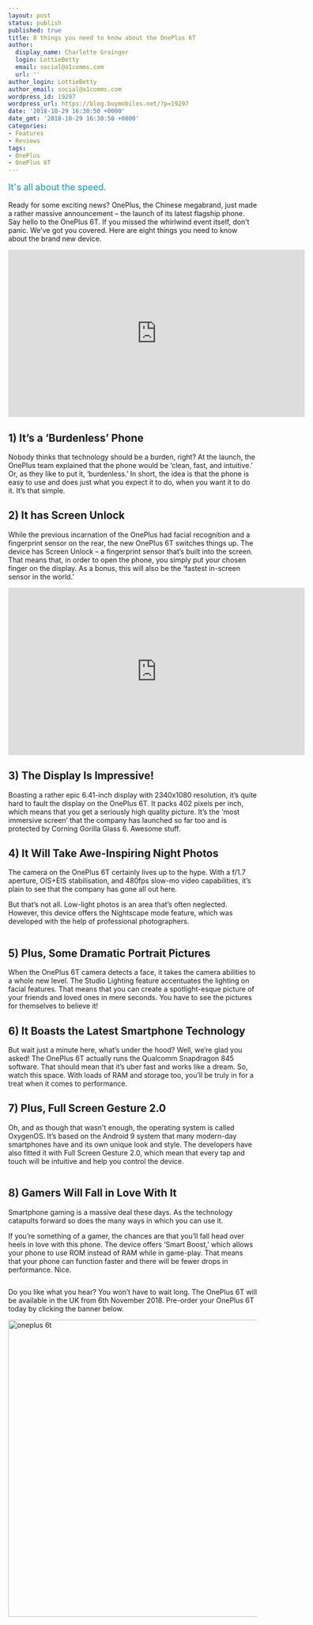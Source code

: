 ```yaml
---
layout: post
status: publish
published: true
title: 8 things you need to know about the OnePlus 6T
author:
  display_name: Charlotte Grainger
  login: LottieBetty
  email: social@a1comms.com
  url: ''
author_login: LottieBetty
author_email: social@a1comms.com
wordpress_id: 19297
wordpress_url: https://blog.buymobiles.net/?p=19297
date: '2018-10-29 16:30:50 +0000'
date_gmt: '2018-10-29 16:30:50 +0000'
categories:
- Features
- Reviews
tags:
- OnePlus
- OnePlus 6T
---
```

<p><span class="postStandFirst" style="color: #0896d5; line-height: 26px; font-size: 18px;">It's all about the speed.</span></p>
<p>Ready for some exciting news? OnePlus, the Chinese megabrand, just made a rather massive announcement &ndash;&nbsp;the launch of its latest flagship phone. Say hello to the OnePlus 6T. If you missed the whirlwind event itself, don&rsquo;t panic. We&rsquo;ve got you covered. Here are eight things you need to know about the brand new device.</p>
<p><iframe src="https://www.youtube.com/embed/EKZ7ObS-4QY" width="600" height="338" frameborder="0" allowfullscreen="allowfullscreen"><span data-mce-type="bookmark" style="display: inline-block; width: 0px; overflow: hidden; line-height: 0;" class="mce_SELRES_start">﻿</span></iframe></p>
<h2>1) It&rsquo;s a &lsquo;Burdenless&rsquo; Phone</h2>
<p>Nobody thinks that technology should be a burden, right? At the launch, the OnePlus team explained that the phone would be &lsquo;clean, fast, and intuitive.&rsquo; Or, as they like to put it, &lsquo;burdenless.&rsquo; In short, the idea is that the phone is easy to use and does just what you expect it to do, when you want it to do it. It&rsquo;s that simple.</p>
<h2>2) It has Screen Unlock</h2>
<p>While the previous incarnation of the OnePlus had facial recognition and a fingerprint sensor on the rear, the new OnePlus 6T switches things up. The device has Screen Unlock &ndash; a fingerprint sensor that&rsquo;s built into the screen. That means that, in order to open the phone, you simply put your chosen finger on the display. As a bonus, this will also be the &lsquo;fastest in-screen sensor in the world.&rsquo;</p>
<p><iframe src="https://www.youtube.com/embed/8o33yfiX1xc" width="600" height="338" frameborder="0" allowfullscreen="allowfullscreen"><span data-mce-type="bookmark" style="display: inline-block; width: 0px; overflow: hidden; line-height: 0;" class="mce_SELRES_start">﻿</span></iframe></p>
<h2>3) The Display Is Impressive!</h2>
<p>Boasting a rather epic 6.41-inch display with 2340x1080 resolution, it&rsquo;s quite hard to fault the display on the OnePlus 6T. It packs 402 pixels per inch, which means that you get a seriously high quality picture. It&rsquo;s the &lsquo;most immersive screen&rsquo; that the company has launched so far too and is protected by Corning Gorilla Glass 6. Awesome stuff.</p>
<h2>4) It Will Take Awe-Inspiring Night Photos</h2>
<p>The camera on the OnePlus 6T certainly lives up to the hype. With a f/1.7 aperture, OIS+EIS stabilisation, and 480fps slow-mo video capabilities, it&rsquo;s plain to see that the company has gone all out here.</p>
<p>But that&rsquo;s not all. Low-light photos is an area that&rsquo;s often neglected. However, this device offers the Nightscape mode feature, which was developed with the help of professional photographers.</p>
<p><img class="aligncenter size-full wp-image-19306" src="https://lh3.googleusercontent.com/PCZy8zrPhMWi6CxOiAl_WGeDoEtVqTnw7l2tVbU56aVq9hsn4OV1mzPBe_D-qqP3Sj-ZcYBCICSbmJ7rJbvkeMCU8Q=s0" alt="" /></p>
<h2>5) Plus, Some Dramatic Portrait Pictures</h2>
<p>When the OnePlus 6T camera detects a face, it takes the camera abilities to a whole new level. The Studio Lighting feature accentuates the lighting on facial features. That means that you can create a spotlight-esque picture of your friends and loved ones in mere seconds. You have to see the pictures for themselves to believe it!</p>
<h2>6) It Boasts the Latest Smartphone Technology</h2>
<p>But wait just a minute here, what&rsquo;s under the hood? Well, we&rsquo;re glad you asked! The OnePlus 6T actually runs the Qualcomm Snapdragon 845 software. That should mean that it&rsquo;s uber fast and works like a dream. So, watch this space. With loads of RAM and storage too, you&rsquo;ll be truly in for a treat when it comes to performance.</p>
<h2>7) Plus, Full Screen Gesture 2.0</h2>
<p>Oh, and as though that wasn't enough, the operating system is called OxygenOS. It&rsquo;s based on the Android 9 system that many modern-day smartphones have and its own unique look and style. The developers have also fitted it with Full Screen Gesture 2.0, which mean that every tap and touch will be intuitive and help you control the device.</p>
<p><img class="aligncenter size-full wp-image-19307" src="https://lh3.googleusercontent.com/e-epKCZ_4DDOou8ee_Sj0TyPwP3lCWx-T4e1zxXEGfeg7fCBrkqqNis15rG9UG4yw9RcRdL-ISKULEf2mSjxJ8QZQg=s0" alt="" /></p>
<h2>8) Gamers Will Fall in Love With It</h2>
<p>Smartphone gaming is a massive deal these days. As the technology catapults forward so does the many ways in which you can use it.</p>
<p>If you&rsquo;re something of a gamer, the chances are that you&rsquo;ll fall head over heels in love with this phone. The device offers &lsquo;Smart Boost,&rsquo; which allows your phone to use ROM instead of RAM while in game-play. That means that your phone can function faster and there will be fewer drops in performance. Nice.</p>
<p><img class="aligncenter size-full wp-image-19304" src="https://lh3.googleusercontent.com/LAXUL1mQW2890lCvcW5h41VaR-ZBwd7k12AE1WD_mg3iVuulSgQ2mt11z8IaFpfMN-jlK7PdawEQVTvvm791rRU=s0" alt="" /></p>
<p>Do you like what you hear? You won&rsquo;t have to wait long. The OnePlus 6T will be available in the UK from 6th November 2018. Pre-order your OnePlus 6T today by clicking the banner below.</p>
<p><a href="https://www.buymobiles.net/oneplus" target="_blank" rel="noopener"><img class="aligncenter wp-image-19301 size-full" src="https://a1comms-blog-buymobiles.storage.googleapis.com/oneplus-blog-deals.png" alt="oneplus 6t" width="600" height="600" /></a></p>
